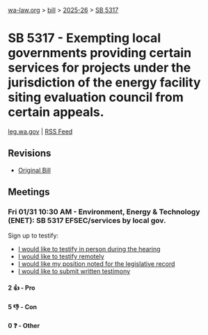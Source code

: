 [wa-law.org](/) > [bill](/bill/) > [2025-26](/bill/2025-26/) > [SB 5317](/bill/2025-26/sb/5317/)

# SB 5317 - Exempting local governments providing certain services for projects under the jurisdiction of the energy facility siting evaluation council from certain appeals.
[leg.wa.gov](https://app.leg.wa.gov/billsummary?BillNumber=5317&Year=2025&Initiative=false) | [RSS Feed](./rss.xml)

## Revisions
* [Original Bill](1/)

## Meetings
### Fri 01/31 10:30 AM - Environment, Energy & Technology (ENET): SB 5317 EFSEC/services by local gov.
Sign up to testify:
* [I would like to testify in person during the hearing](https://app.leg.wa.gov/csi/Testifier/Add?chamber=House&mId=32611&aId=162340&caId=25187&tId=1)
* [I would like to testify remotely](https://app.leg.wa.gov/csi/Testifier/Add?chamber=House&mId=32611&aId=162340&caId=25187&tId=2)
* [I would like my position noted for the legislative record](https://app.leg.wa.gov/csi/Testifier/Add?chamber=House&mId=32611&aId=162340&caId=25187&tId=3)
* [I would like to submit written testimony](https://app.leg.wa.gov/csi/Testifier/Add?chamber=House&mId=32611&aId=162340&caId=25187&tId=4)

#### 2 👍 - Pro

#### 5 👎 - Con

#### 0 ❓ - Other

